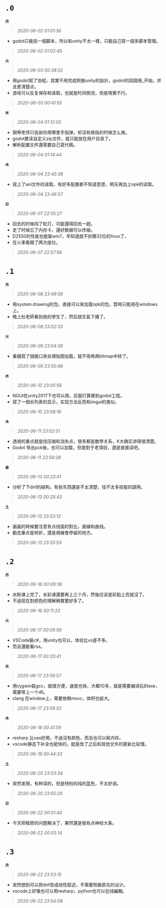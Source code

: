 **`.0`**
========
**`月`**
>*2020-06-02 01:01:36*
- godot只能挂一個脚本，所以和unity不太一樣，只能自己寫一個多脚本管理。
>*2020-06-02 01:02:45*

**`火`**
>*2020-06-03 00:38:52*
- 用godot寫了协程，其實不用完成照搬unity的設計，godot的回調用_开始，并且更清楚点。
- 游戏可以反复保存和读取，也就是时间倒流，但是現實不行。
>*2020-06-03 00:41:55*

**`水`**
>*2020-06-04 01:12:05*
- 钢琴老师只告訴你用哪會手指弹，却沒有換指的时候怎么做。
- godot要读自定义zip文件，就只能放在用户目录了。
- 解析配置文件還需要自己寫代碼。
>*2020-06-04 01:14:44*

**`木`**
>*2020-06-04 23:45:38*
- 寫上了ani文件的读取，有好多配置都不知道意思，明天再加上npk的读取。
>*2020-06-04 23:46:57*

**`日`**
>*2020-06-07 22:55:27*
- 回去的时候闯了紅灯，可能還得回去一趟。
- 走了时候忘了内存卡，還好数据可以传输。
- D2550的性能也能裝win7，早知道就不折腾32位的linux了。
- 在火車看錯了两次座位。
>*2020-06-07 22:57:56*

**`.1`**
========
**`月`**
>*2020-06-08 23:49:58*
- 用system.drawing的包，直接可以來加载npk的包，暂時只能用在windows上。
- 晚上杜老師看到她的學生了，然后就生氣下播了。
>*2020-06-08 23:52:33*

**`火`**
>*2020-06-09 23:54:26*
- 重親寫了個接口來处理贴图加载，就不用再用bitmap中转了。
>*2020-06-09 23:55:48*

**`水`**
>*2020-06-10 23:05:56*
- NGUI在unity2017下也可以用，后面打算挪到godot工程。
- 寫了一個长列表的显示，实现方法反而和imgui的类似。
>*2020-06-10 23:08:16*

**`木`**
>*2020-06-11 23:52:51*
- 透視的重点就是找压缩和消失点，很多都是数學关系，K大确实讲得很清楚。
- Godot 导出pck後，也可以加载，但是對于老項目，還是直接读吧。
>*2020-06-11 23:56:28*

**`金`**
>*2020-06-13 00:23:41*
- 分析了下dnf的結构，有些东西還是不太清楚，找不太多技能的調用。
>*2020-06-13 00:25:43*

**`土`**
>*2020-06-13 23:53:12*
- 画画的時候要注意有点线面的對比，直線和曲线。
- 動态重点是转折，還是視線會停留的地方。
>*2020-06-13 23:55:53*

**`.2`**
========
**`月`**
>*2020-06-16 00:09:36*
- 水粉课上完了，水彩课還要再上三个月，然後应该是彩鉛上完就沒了。
- 不過现在對颜色的理解确實要好多了。
>*2020-06-16 00:11:23*

**`火`**
>*2020-06-17 00:05:56*
- VSCode裝c#，用unity也可以，体验比vs差不多。
- 而且還能看rss。
>*2020-06-17 00:20:41*

**`水`**
>*2020-06-17 23:56:57*
- 用cygwin裝gcc，就很方便，速度也快，大概1G多，就是需要编译后的exe，需要带上一个dll。
- clang 在window上，需要依赖msvc，体积也挺大。
>*2020-06-17 23:58:52*

**`木`**
>*2020-06-19 00:41:59*
- resharp 比vax好用，不過沒有颜色，而且也可以耗内存。
- vscode静态下补全也挺快的，就是改了之后和其他文件的更新比较慢。
>*2020-06-19 00:44:33*

**`土`**
>*2020-06-20 23:53:34*
- 突然发現，有种深的，但是特别的纯的蓝色，不太好调。
>*2020-06-20 23:55:26*

**`日`**
>*2020-06-22 00:01:40*
- 今天把租房的问题解决了，果然還是我有点神经大条。
>*2020-06-22 00:03:14*

**`.3`**
========
**`月`**
>*2020-06-22 23:53:15*
- 突然想到可以把dnf改成线性叙述，不需要照搬原先的设计。
- vscode上好像也可以用resharp，python也可以在线編輯。
>*2020-06-22 23:54:08*